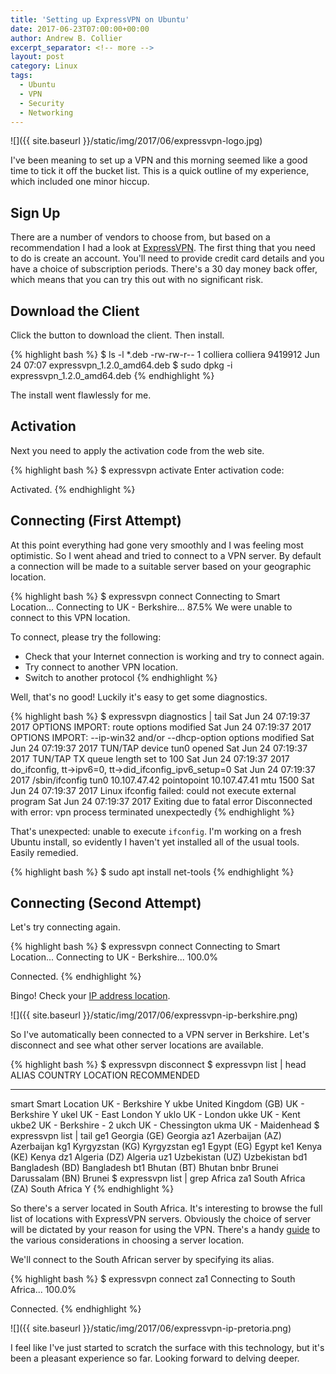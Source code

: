 ```yaml
---
title: 'Setting up ExpressVPN on Ubuntu'
date: 2017-06-23T07:00:00+00:00
author: Andrew B. Collier
excerpt_separator: <!-- more -->
layout: post
category: Linux
tags:
  - Ubuntu
  - VPN
  - Security
  - Networking
---
```


![]({{ site.baseurl }}/static/img/2017/06/expressvpn-logo.jpg)

I've been meaning to set up a VPN and this morning seemed like a good time to tick it off the bucket list. This is a quick outline of my experience, which included one minor hiccup.

<!-- more -->

## Sign Up

There are a number of vendors to choose from, but based on a recommendation I had a look at [ExpressVPN](https://www.expressvpn.com/). The first thing that you need to do is create an account. You'll need to provide credit card details and you have a choice of subscription periods. There's a 30 day money back offer, which means that you can try this out with no significant risk.

## Download the Client

Click the button to download the client. Then install.

{% highlight bash %}
$ ls -l *.deb
-rw-rw-r-- 1 colliera colliera  9419912 Jun 24 07:07 expressvpn_1.2.0_amd64.deb
$ sudo dpkg -i expressvpn_1.2.0_amd64.deb
{% endhighlight %}

The install went flawlessly for me.

## Activation

Next you need to apply the activation code from the web site.

{% highlight bash %}
$ expressvpn activate
Enter activation code: 

Activated.
{% endhighlight %}

## Connecting (First Attempt)

At this point everything had gone very smoothly and I was feeling most optimistic. So I went ahead and tried to connect to a VPN server. By default a connection will be made to a suitable server based on your geographic location.

{% highlight bash %}
$ expressvpn connect
Connecting to Smart Location...
Connecting to UK - Berkshire...	87.5%
We were unable to connect to this VPN location.

To connect, please try the following:

   - Check that your Internet connection is working and try to connect again.
   - Try connect to another VPN location.
   - Switch to another protocol
{% endhighlight %}

Well, that's no good! Luckily it's easy to get some diagnostics.

{% highlight bash %}
$ expressvpn diagnostics | tail
Sat Jun 24 07:19:37 2017 OPTIONS IMPORT: route options modified
Sat Jun 24 07:19:37 2017 OPTIONS IMPORT: --ip-win32 and/or --dhcp-option options modified
Sat Jun 24 07:19:37 2017 TUN/TAP device tun0 opened
Sat Jun 24 07:19:37 2017 TUN/TAP TX queue length set to 100
Sat Jun 24 07:19:37 2017 do_ifconfig, tt->ipv6=0, tt->did_ifconfig_ipv6_setup=0
Sat Jun 24 07:19:37 2017 /sbin/ifconfig tun0 10.107.47.42 pointopoint 10.107.47.41 mtu 1500
Sat Jun 24 07:19:37 2017 Linux ifconfig failed: could not execute external program
Sat Jun 24 07:19:37 2017 Exiting due to fatal error
Disconnected with error: vpn process terminated unexpectedly
{% endhighlight %}

That's unexpected: unable to execute `ifconfig`. I'm working on a fresh Ubuntu install, so evidently I haven't yet installed all of the usual tools. Easily remedied.

{% highlight bash %}
$ sudo apt install net-tools
{% endhighlight %}

## Connecting (Second Attempt)

Let's try connecting again.

{% highlight bash %}
$ expressvpn connect
Connecting to Smart Location...
Connecting to UK - Berkshire...	100.0%

Connected.
{% endhighlight %}

Bingo! Check your [IP address location](https://www.expressvpn.com/what-is-my-ip).

![]({{ site.baseurl }}/static/img/2017/06/expressvpn-ip-berkshire.png)

So I've automatically been connected to a VPN server in Berkshire. Let's disconnect and see what other server locations are available.

{% highlight bash %}
$ expressvpn disconnect
$ expressvpn list | head
ALIAS	COUNTRY					LOCATION			RECOMMENDED
-----	---------------				------------------------------	-----------
smart	Smart Location				UK - Berkshire			Y
ukbe	United Kingdom (GB)			UK - Berkshire			Y
ukel						UK - East London		Y
uklo						UK - London
ukke						UK - Kent
ukbe2						UK - Berkshire - 2
ukch						UK - Chessington
ukma						UK - Maidenhead
$ expressvpn list | tail
ge1	Georgia (GE)				Georgia
az1	Azerbaijan (AZ)				Azerbaijan
kg1	Kyrgyzstan (KG)				Kyrgyzstan
eg1	Egypt (EG)				Egypt
ke1	Kenya (KE)				Kenya
dz1	Algeria (DZ)				Algeria
uz1	Uzbekistan (UZ)				Uzbekistan
bd1	Bangladesh (BD)				Bangladesh
bt1	Bhutan (BT)				Bhutan
bnbr	Brunei Darussalam (BN)			Brunei
$ expressvpn list | grep Africa
za1	South Africa (ZA)			South Africa			Y
{% endhighlight %}

So there's a server located in South Africa. It's interesting to browse the full list of locations with ExpressVPN servers. Obviously the choice of server will be dictated by your reason for using the VPN. There's a handy [guide](https://www.expressvpn.com/support/troubleshooting/server-locations/) to the various considerations in choosing a server location.

We'll connect to the South African server by specifying its alias.

{% highlight bash %}
$ expressvpn connect za1
Connecting to South Africa...	100.0%

Connected.
{% endhighlight %}

![]({{ site.baseurl }}/static/img/2017/06/expressvpn-ip-pretoria.png)

I feel like I've just started to scratch the surface with this technology, but it's been a pleasant experience so far. Looking forward to delving deeper.
